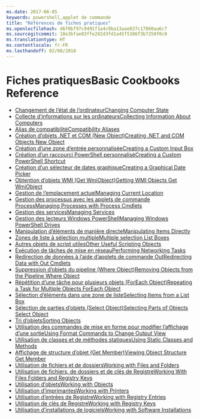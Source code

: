 ```yaml
---
ms.date: 2017-06-05
keywords: powershell,applet de commande
title: "Références de fiches pratiques"
ms.openlocfilehash: d6f0bf97c9491f1a4c9ba13aae837c17860aa6c7
ms.sourcegitcommit: 18e3bfae83ffe282d3fd1a45f5386f3b7250f0c0
ms.translationtype: HT
ms.contentlocale: fr-FR
ms.lasthandoff: 02/08/2018
---
```

# <a name="basic-cookbooks-reference"></a><span data-ttu-id="6efc9-103">Fiches pratiques</span><span class="sxs-lookup"><span data-stu-id="6efc9-103">Basic Cookbooks Reference</span></span>

- [<span data-ttu-id="6efc9-104">Changement de l’état de l’ordinateur</span><span class="sxs-lookup"><span data-stu-id="6efc9-104">Changing Computer State</span></span>](Changing-Computer-State.md)
- [<span data-ttu-id="6efc9-105">Collecte d’informations sur les ordinateurs</span><span class="sxs-lookup"><span data-stu-id="6efc9-105">Collecting Information About Computers</span></span>](Collecting-Information-About-Computers.md)
- [<span data-ttu-id="6efc9-106">Alias de compatibilité</span><span class="sxs-lookup"><span data-stu-id="6efc9-106">Compatibility Aliases</span></span>](Appendix-1---Compatibility-Aliases.md)
- [<span data-ttu-id="6efc9-107">Création d’objets .NET et COM (New Object)</span><span class="sxs-lookup"><span data-stu-id="6efc9-107">Creating .NET and COM Objects  New Object </span></span>](Creating-.NET-and-COM-Objects--New-Object-.md)
- [<span data-ttu-id="6efc9-108">Création d’une zone d’entrée personnalisée</span><span class="sxs-lookup"><span data-stu-id="6efc9-108">Creating a Custom Input Box</span></span>](Creating-a-Custom-Input-Box.md)
- [<span data-ttu-id="6efc9-109">Création d’un raccourci PowerShell personnalisé</span><span class="sxs-lookup"><span data-stu-id="6efc9-109">Creating a Custom PowerShell Shortcut</span></span>](Appendix-2---Creating-a-Custom-PowerShell-Shortcut.md)
- [<span data-ttu-id="6efc9-110">Création d’un sélecteur de dates graphique</span><span class="sxs-lookup"><span data-stu-id="6efc9-110">Creating a Graphical Date Picker</span></span>](Creating-a-Graphical-Date-Picker.md)
- [<span data-ttu-id="6efc9-111">Obtention d’objets WMI (Get WmiObject)</span><span class="sxs-lookup"><span data-stu-id="6efc9-111">Getting WMI Objects  Get WmiObject </span></span>](Getting-WMI-Objects--Get-WmiObject-.md)
- [<span data-ttu-id="6efc9-112">Gestion de l’emplacement actuel</span><span class="sxs-lookup"><span data-stu-id="6efc9-112">Managing Current Location</span></span>](Managing-Current-Location.md)
- [<span data-ttu-id="6efc9-113">Gestion des processus avec les applets de commande Process</span><span class="sxs-lookup"><span data-stu-id="6efc9-113">Managing Processes with Process Cmdlets</span></span>](Managing-Processes-with-Process-Cmdlets.md)
- [<span data-ttu-id="6efc9-114">Gestion des services</span><span class="sxs-lookup"><span data-stu-id="6efc9-114">Managing Services</span></span>](Managing-Services.md)
- [<span data-ttu-id="6efc9-115">Gestion des lecteurs Windows PowerShell</span><span class="sxs-lookup"><span data-stu-id="6efc9-115">Managing Windows PowerShell Drives</span></span>](Managing-Windows-PowerShell-Drives.md)
- [<span data-ttu-id="6efc9-116">Manipulation d’éléments de manière directe</span><span class="sxs-lookup"><span data-stu-id="6efc9-116">Manipulating Items Directly</span></span>](Manipulating-Items-Directly.md)
- [<span data-ttu-id="6efc9-117">Zones de liste à sélection multiple</span><span class="sxs-lookup"><span data-stu-id="6efc9-117">Multiple selection List Boxes</span></span>](Multiple-selection-List-Boxes.md)
- [<span data-ttu-id="6efc9-118">Autres objets de script utiles</span><span class="sxs-lookup"><span data-stu-id="6efc9-118">Other Useful Scripting Objects</span></span>](Other-Useful-Scripting-Objects.md)
- [<span data-ttu-id="6efc9-119">Exécution de tâches de mise en réseau</span><span class="sxs-lookup"><span data-stu-id="6efc9-119">Performing Networking Tasks</span></span>](Performing-Networking-Tasks.md)
- [<span data-ttu-id="6efc9-120">Redirection de données à l’aide d’applets de commande Out</span><span class="sxs-lookup"><span data-stu-id="6efc9-120">Redirecting Data with Out   Cmdlets</span></span>](Redirecting-Data-with-Out---Cmdlets.md)
- [<span data-ttu-id="6efc9-121">Suppression d’objets du pipeline (Where Object)</span><span class="sxs-lookup"><span data-stu-id="6efc9-121">Removing Objects from the Pipeline  Where Object </span></span>](Removing-Objects-from-the-Pipeline--Where-Object-.md)
- [<span data-ttu-id="6efc9-122">Répétition d’une tâche pour plusieurs objets (ForEach Object)</span><span class="sxs-lookup"><span data-stu-id="6efc9-122">Repeating a Task for Multiple Objects  ForEach Object </span></span>](Repeating-a-Task-for-Multiple-Objects--ForEach-Object-.md)
- [<span data-ttu-id="6efc9-123">Sélection d’éléments dans une zone de liste</span><span class="sxs-lookup"><span data-stu-id="6efc9-123">Selecting Items from a List Box</span></span>](Selecting-Items-from-a-List-Box.md)
- [<span data-ttu-id="6efc9-124">Sélection de parties d’objets (Select Object)</span><span class="sxs-lookup"><span data-stu-id="6efc9-124">Selecting Parts of Objects  Select Object </span></span>](Selecting-Parts-of-Objects--Select-Object-.md)
- [<span data-ttu-id="6efc9-125">Tri d’objets</span><span class="sxs-lookup"><span data-stu-id="6efc9-125">Sorting Objects</span></span>](Sorting-Objects.md)
- [<span data-ttu-id="6efc9-126">Utilisation des commandes de mise en forme pour modifier l’affichage d’une sortie</span><span class="sxs-lookup"><span data-stu-id="6efc9-126">Using Format Commands to Change Output View</span></span>](Using-Format-Commands-to-Change-Output-View.md)
- [<span data-ttu-id="6efc9-127">Utilisation de classes et de méthodes statiques</span><span class="sxs-lookup"><span data-stu-id="6efc9-127">Using Static Classes and Methods</span></span>](Using-Static-Classes-and-Methods.md)
- [<span data-ttu-id="6efc9-128">Affichage de structure d’objet (Get Member)</span><span class="sxs-lookup"><span data-stu-id="6efc9-128">Viewing Object Structure  Get Member </span></span>](Viewing-Object-Structure--Get-Member-.md)
- [<span data-ttu-id="6efc9-129">Utilisation de fichiers et de dossiers</span><span class="sxs-lookup"><span data-stu-id="6efc9-129">Working with Files and Folders</span></span>](Working-with-Files-and-Folders.md)
- [<span data-ttu-id="6efc9-130">Utilisation de fichiers, de dossiers et de clés de Registre</span><span class="sxs-lookup"><span data-stu-id="6efc9-130">Working With Files Folders and Registry Keys</span></span>](Working-With-Files-Folders-and-Registry-Keys.md)
- [<span data-ttu-id="6efc9-131">Utilisation d’objets</span><span class="sxs-lookup"><span data-stu-id="6efc9-131">Working with Objects</span></span>](Working-with-Objects.md)
- [<span data-ttu-id="6efc9-132">Utilisation d’imprimantes</span><span class="sxs-lookup"><span data-stu-id="6efc9-132">Working with Printers</span></span>](Working-with-Printers.md)
- [<span data-ttu-id="6efc9-133">Utilisation d’entrées de Registre</span><span class="sxs-lookup"><span data-stu-id="6efc9-133">Working with Registry Entries</span></span>](Working-with-Registry-Entries.md)
- [<span data-ttu-id="6efc9-134">Utilisation de clés de Registre</span><span class="sxs-lookup"><span data-stu-id="6efc9-134">Working with Registry Keys</span></span>](Working-with-Registry-Keys.md)
- [<span data-ttu-id="6efc9-135">Utilisation d’installations de logiciels</span><span class="sxs-lookup"><span data-stu-id="6efc9-135">Working with Software Installations</span></span>](Working-with-Software-Installations.md)

